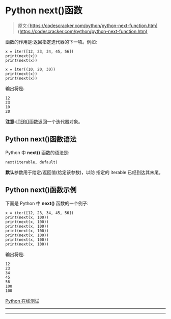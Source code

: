 # Python next()函数

> 原文:[https://codescracker.com/python/python-next-function.htm](https://codescracker.com/python/python-next-function.htm)

函数的作用是:返回指定迭代器的下一项。例如:

```
x = iter([12, 23, 34, 45, 56])
print(next(x))
print(next(x))

x = iter((10, 20, 30))
print(next(x))
print(next(x))
```

输出将是:

```
12
23
10
20
```

**注意-**[ITER()](/python/python-iter-function.htm)函数返回一个迭代器对象。

## Python next()函数语法

Python 中 **next()** 函数的语法是:

```
next(iterable, default)
```

**默认**参数用于给定/返回值(给定该参数)，以防 指定的 iterable 已经到达其末尾。

## Python next()函数示例

下面是 Python 中 **next()** 函数的一个例子:

```
x = iter([12, 23, 34, 45, 56])
print(next(x, 100))
print(next(x, 100))
print(next(x, 100))
print(next(x, 100))
print(next(x, 100))
print(next(x, 100))
print(next(x, 100))
```

输出将是:

```
12
23
34
45
56
100
100
```

[Python 在线测试](/exam/showtest.php?subid=10)

* * *

* * *